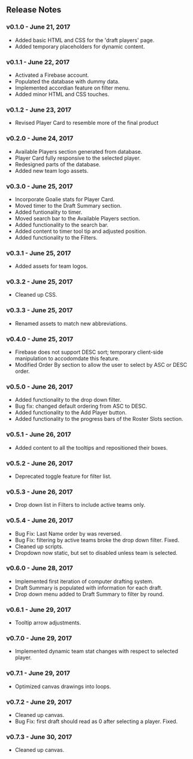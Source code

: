 ## Release Notes

### v0.1.0 - June 21, 2017
- Added basic HTML and CSS for the 'draft players' page. 
- Added temporary placeholders for dynamic content.

### v0.1.1 - June 22, 2017
- Activated a Firebase account.
- Populated the database with dummy data.
- Implemented accordian feature on filter menu.
- Added minor HTML and CSS touches.
	
### v0.1.2 - June 23, 2017
- Revised Player Card to resemble more of the final product

### v0.2.0 - June 24, 2017
- Available Players section generated from database.
- Player Card fully responsive to the selected player.
- Redesigned parts of the database.
- Added new team logo assets.

### v0.3.0 - June 25, 2017
- Incorporate Goalie stats for Player Card.
- Moved timer to the Draft Summary section.
- Added funtionality to timer.
- Moved search bar to the Available Players section.
- Added functionality to the search bar.
- Added content to timer tool tip and adjusted position.
- Added functionality to the Filters. 

### v0.3.1 - June 25, 2017
- Added assets for team logos.

### v0.3.2 - June 25, 2017
- Cleaned up CSS.

### v0.3.3 - June 25, 2017
- Renamed assets to match new abbreviations.

### v0.4.0 - June 25, 2017
- Firebase does not support DESC sort; temporary client-side manipulation to accodomdate this feature.
- Modified Order By section to allow the user to select by ASC or DESC order.

### v0.5.0 - June 26, 2017
- Added functionality to the drop down filter.
- Bug fix: changed default ordering from ASC to DESC.
- Added functionality to the Add Player button.
- Added functionality to the progress bars of the Roster Slots section.

### v0.5.1 - June 26, 2017
- Added content to all the tooltips and repositioned their boxes.

### v0.5.2 - June 26, 2017
- Deprecated toggle feature for filter list.

### v0.5.3 - June 26, 2017
- Drop down list in Filters to include active teams only.

### v0.5.4 - June 26, 2017
- Bug Fix: Last Name order by was reversed.
- Bug Fix: filtering by active teams broke the drop down filter. Fixed.
- Cleaned up scripts.
- Dropdown now static, but set to disabled unless team is selected.

### v0.6.0 - June 28, 2017
- Implemented first iteration of computer drafting system.
- Draft Summary is populated with information for each draft.
- Drop down menu added to Draft Summary to filter by round.

### v0.6.1 - June 29, 2017
- Tooltip arrow adjustments.

### v0.7.0 - June 29, 2017
- Implemented dynamic team stat changes with respect to selected player.

### v0.7.1 - June 29, 2017
- Optimized canvas drawings into loops.

### v0.7.2 - June 29, 2017
- Cleaned up canvas.
- Bug Fix: first draft should read as 0 after selecting a player. Fixed.

### v0.7.3 - June 30, 2017
- Cleaned up canvas.
